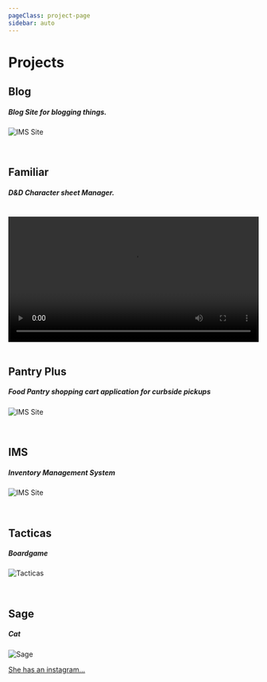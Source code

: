 ```yaml
---
pageClass: project-page
sidebar: auto
---
```


# Projects

## Blog

##### Blog Site for blogging things.

![IMS Site](/images/pp5.png)

<ProjectDescription 
description="Using Vue and Vuex I implimented a small blog site. I don't know if I am the blogging type but I wanted to get a full webiste up and running with AWS running a docker container with my DRF API and using Django admin as a CMS. The DB is Mongo Atlas. This site is bringing together some of the fullstack webdev tools and skills I've learned."
tools="Vue | Vuex | DRF | DJANGO | PYTHON | DOCKER | AWS | MONGO" 
/>

<br />

## Familiar

##### D&D Character sheet Manager.

<br />
<video class="familiar-vid" width="100%" controls>
  <source src="/vid/familiar.mp4" type="video/mp4">
  Your browser does not support HTML5 video.
</video>
<br />
<ProjectDescription 
description='Creating a web application to manage D&D Character sheets. Currently this is focused on creating characters for Gamma World 4th edition. The application randomly generates 3 character choices at a time by pulling 75 random classes/races together. You can then manage the character adding equipment skills and abilities as you increase in level.'
tools="Vue | Vuex | Django | Python | MySQL | Docker" 
/>

<br />

## Pantry Plus

##### Food Pantry shopping cart application for curbside pickups

![IMS Site](/images/pp1.png)

<ProjectDescription 
description='Constructed a curb-side pick up application for The Broad St. Food Pantry. The Broad St. Food Pantry was unable to service some of there clients due to the hour long wait time. Our goal was to reduce the wait time to ten minutes so that people with children or people who dont have a secure form of transportion can quickly come in and get their food. Through TDD and Pair programing my team of six was able to get the wait time down to seven minutes. This application is currently in operation and is assisting 150+ patrons.'
tools="Java | Thymeleaf | Spring | JavaScript | HTML/CSS | JPA | AJAX | Agile | Heroku | Travis CI | Coveralls | TDD" 
/>

<br />

## IMS

##### Inventory Management System

![IMS Site](/images/IMS.png)

<ProjectDescription
description='Full-Stack Inventory Managment System. Created to help "Fresh Time" Food Market keep track of there produce, and expiration dates. There old system was with pen and paper.'
tools='Java | JavaScript | Html/CSS | H2 Database | Spring Boot'
 />
<br />

## Tacticas

##### Boardgame

![Tacticas](/images/TacticAS.jpg)

<ProjectDescription
description='A board game for Champions! Command a team of Units, equip them as you see fit, and do battle against your friends. 2-4 players. This game is similar to HeroClix and Final Fantasy Tactics. A minitures game all in one box with one affordable price!'
tools='Photoshop/Gimp'
/>
<br />

## Sage

##### Cat

![Sage](/images/Sage.jpeg)

<ProjectDescription
description="Cat owner. It takes a lot to own one of these creatures. I've successfully kept this small beast alive for about a two years now. The struggle is real. She barely cares about me."
tools='Willpower | Diligence | Determination'
/>

[She has an instagram...](https://www.instagram.com/sage_meows/)
